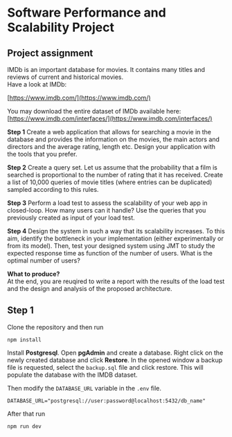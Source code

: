 # Software Performance and Scalability Project


## Project assignment

IMDb is an important database for movies. It contains many titles and reviews of current and historical movies.  
Have a look at IMDb:

[https://www.imdb.com/](https://www.imdb.com/)  
  
You may download the entire dataset of IMDb available here: [https://www.imdb.com/interfaces/](https://www.imdb.com/interfaces/)  
  
**Step 1**
Create a web application that allows for searching a movie in the database and provides the information on the movies, the main actors and directors and the average rating, length etc. Design your application with the tools that you prefer.  
  
**Step 2**
Create a query set. Let us assume that the probability that a film is searched is proportional to the number of rating that it has received. Create a list of 10,000 queries of movie titles (where entries can be duplicated) sampled according to this rules.  
  
**Step 3**
Perform a load test to assess the scalability of your web app in closed-loop. How many users can it handle? Use the queries that you previously created as input of your load test.  
  
**Step 4**
Design the system in such a way that its scalability increases. To this aim, identify the bottleneck in your implementation (either experimentally or from its model). Then, test your designed system using JMT to study the expected response time as function of the number of users. What is the optimal number of users?  

**What to produce?**  
At the end, you are reuqired to write a report with the results of the load test and the design and analysis of the proposed architecture.

## Step 1

Clone the repository and then run

    npm install

Install **Postgresql**. Open **pgAdmin** and create a database. Right click on the newly created database and click **Restore**. In the opened window a backup file is requested, select the `backup.sql` file and click restore.
This will populate the database with the IMDB dataset.

Then modify the `DATABASE_URL` variable in the `.env` file.

    DATABASE_URL="postgresql://user:password@localhost:5432/db_name"

After that run

    npm run dev
